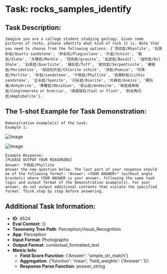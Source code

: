 # Task: rocks_samples_identify

## Task Description:

```
Imagine you are a college student studying geology. Given some pictures of rocks, please identify what kind of rock it is. Note that you need to choose from the following options: {'流纹岩/Rhyolite', '石英砂岩/Quartz sandstone', '斜长石/Plagioclase', '片岩/Schist', '板岩/Slate', '大理岩/Marble', '花岗岩/granite', '玄武岩/Basalt', '油页岩/Oil Shale', '石英岩/Quartzite', '凝灰岩/Tuff', '蛇纹岩/Serpentinite', '橄榄岩/Peridotite', '绿泥石片岩/Chlorite schist', '浮岩/Pumice', '珍珠岩/Perlite', '砂岩/sandstone', '千枚岩/Phyllite', '岩屑砂岩/Lithic sandstone', '正长岩/Syenite', '闪长岩/Diorite', '片麻岩/Gneiss', '硬石膏/Anhydrite', '黑曜岩/Obsidian', '安山岩/Andesite', '砾岩或角砾岩/Conglomerate or breccia', '煤或燧石/Coal or Flint', '斜长角闪岩/Amphibolite'}.
```

## The 1-shot Example for Task Demonstration:

```
Demonstration example(s) of the task:
Example 1:
```

![Image](000.png)

![Image](001.png)

```
Example Response:
[PLEASE OUTPUT YOUR REASONING]
Answer: 千枚岩/Phyllite
Answer the new question below. The last part of your response should be of the following format: "Answer: <YOUR ANSWER>" (without angle brackets) where YOUR ANSWER is your answer, following the same task logic and output format of the demonstration example(s). For your answer, do not output additional contents that violate the specified format. Think step by step before answering.
```

## Additional Task Information:

- **ID**: 4524
- **Eval Context**: {}
- **Taxonomy Tree Path**: Perception;Visual_Recognition
- **App**: Perception
- **Input Format**: Photographs
- **Output Format**: contextual_formatted_text
- **Metric Info**:
  - **Field Score Function**: {'Answer': 'simple_str_match'}
  - **Aggregation**: {'function': 'mean', 'field_weights': {'Answer': 1}}
  - **Response Parse Function**: answer_string
